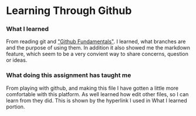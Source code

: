 # Learning Through Github

### What I learned

From reading git and ["Github Fundamentals"](https://github.com/mdckendall/git-and-github-fundamentals-Ponjaf). I learned, what branches are and the purpose of using them. In addition it also showed me the markdown feature, which seem to be a very convient way to share concerns, question or ideas. 

### What doing this assignment has taught me

From playing with github, and making this file I have gotten a little more comfortable with this platform. As well learned how edit other files, so I can learn from they did. This is shown by the hyperlink I used in What I learned portion.
